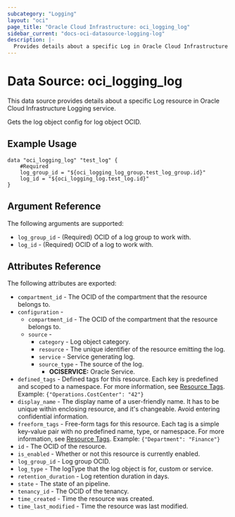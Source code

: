 ```yaml
---
subcategory: "Logging"
layout: "oci"
page_title: "Oracle Cloud Infrastructure: oci_logging_log"
sidebar_current: "docs-oci-datasource-logging-log"
description: |-
  Provides details about a specific Log in Oracle Cloud Infrastructure Logging service
---
```


# Data Source: oci_logging_log
This data source provides details about a specific Log resource in Oracle Cloud Infrastructure Logging service.

Gets the log object config for log object OCID.


## Example Usage

```hcl
data "oci_logging_log" "test_log" {
	#Required
	log_group_id = "${oci_logging_log_group.test_log_group.id}"
	log_id = "${oci_logging_log.test_log.id}"
}
```

## Argument Reference

The following arguments are supported:

* `log_group_id` - (Required) OCID of a log group to work with.
* `log_id` - (Required) OCID of a log to work with.


## Attributes Reference

The following attributes are exported:

* `compartment_id` - The OCID of the compartment that the resource belongs to.
* `configuration` - 
	* `compartment_id` - The OCID of the compartment that the resource belongs to.
	* `source` - 
		* `category` - Log object category.
		* `resource` - The unique identifier of the resource emitting the log.
		* `service` - Service generating log.
		* `source_type` - The source of the log.
			* **OCISERVICE:** Oracle Service. 
* `defined_tags` - Defined tags for this resource. Each key is predefined and scoped to a namespace. For more information, see [Resource Tags](https://docs.cloud.oracle.com/iaas/Content/General/Concepts/resourcetags.htm).  Example: `{"Operations.CostCenter": "42"}` 
* `display_name` - The display name of a user-friendly name. It has to be unique within enclosing resource, and it's changeable. Avoid entering confidential information. 
* `freeform_tags` - Free-form tags for this resource. Each tag is a simple key-value pair with no predefined name, type, or namespace. For more information, see [Resource Tags](https://docs.cloud.oracle.com/iaas/Content/General/Concepts/resourcetags.htm). Example: `{"Department": "Finance"}` 
* `id` - The OCID of the resource.
* `is_enabled` - Whether or not this resource is currently enabled.
* `log_group_id` - Log group OCID.
* `log_type` - The logType that the log object is for, custom or service.
* `retention_duration` - Log retention duration in days.
* `state` - The state of an pipeline.
* `tenancy_id` - The OCID of the tenancy.
* `time_created` - Time the resource was created.
* `time_last_modified` - Time the resource was last modified.

